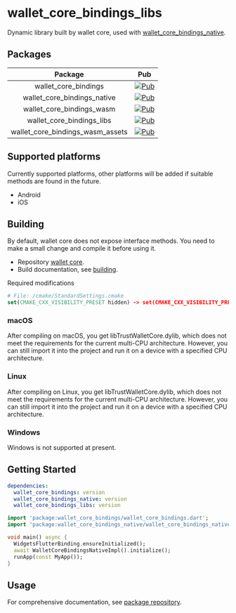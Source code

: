 # wallet_core_bindings_libs

Dynamic library built by wallet core, used with [wallet_core_bindings_native](https://github.com/xuelongqy/wallet_core_bindings/tree/main/wallet_core_bindings_native).

## Packages
|             Package              |                                                          Pub                                                           |
|:--------------------------------:|:----------------------------------------------------------------------------------------------------------------------:|
|       wallet_core_bindings       |       [![Pub](https://img.shields.io/pub/v/wallet_core_bindings)](https://pub.dev/packages/wallet_core_bindings)       |
|   wallet_core_bindings_native    |   [![Pub](https://img.shields.io/pub/v/wallet_core_bindings)](https://pub.dev/packages/wallet_core_bindings_native)    |
|    wallet_core_bindings_wasm     |    [![Pub](https://img.shields.io/pub/v/wallet_core_bindings)](https://pub.dev/packages/wallet_core_bindings_wasm)     |
|    wallet_core_bindings_libs     |    [![Pub](https://img.shields.io/pub/v/wallet_core_bindings)](https://pub.dev/packages/wallet_core_bindings_libs)     |
| wallet_core_bindings_wasm_assets | [![Pub](https://img.shields.io/pub/v/wallet_core_bindings)](https://pub.dev/packages/wallet_core_bindings_wasm_assets) |

## Supported platforms
Currently supported platforms, other platforms will be added if suitable methods are found in the future.
- Android
- iOS

## Building
By default, wallet core does not expose interface methods. You need to make a small change and compile it before using it.

* Repository [wallet core](https://github.com/trustwallet/wallet-core).
* Build documentation, see [building](https://developer.trustwallet.com/developer/wallet-core/developing-the-library/building).

Required modifications
```cmake
# File: /cmake/StandardSettings.cmake
set(CMAKE_CXX_VISIBILITY_PRESET hidden) -> set(CMAKE_CXX_VISIBILITY_PRESET default)
```

### macOS
After compiling on macOS, you get libTrustWalletCore.dylib, which does not meet the requirements for the current multi-CPU architecture. However, you can still import it into the project and run it on a device with a specified CPU architecture.

### Linux
After compiling on Linux, you get libTrustWalletCore.dylib, which does not meet the requirements for the current multi-CPU architecture. However, you can still import it into the project and run it on a device with a specified CPU architecture.

### Windows
Windows is not supported at present.

## Getting Started
```yaml
dependencies:
  wallet_core_bindings: version
  wallet_core_bindings_native: version
  wallet_core_bindings_libs: version
```
```dart
import 'package:wallet_core_bindings/wallet_core_bindings.dart';
import 'package:wallet_core_bindings_native/wallet_core_bindings_native.dart';

void main() async {
  WidgetsFlutterBinding.ensureInitialized();
  await WalletCoreBindingsNativeImpl().initialize();
  runApp(const MyApp());
}
```

## Usage
For comprehensive documentation, see [package repository](https://github.com/xuelongqy/wallet_core_bindings/tree/main/wallet_core_bindings).
